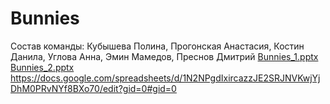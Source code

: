 # Bunnies
Состав команды: Кубышева Полина, Прогонская Анастасия, Костин Данила, Углова Анна, Эмин Мамедов, Преснов Дмитрий
[Bunnies_1.pptx](https://github.com/user-attachments/files/19645220/Bunnies_1.pptx)
[Bunnies_2.pptx](https://github.com/user-attachments/files/19735838/Bunnies_2.pptx)
https://docs.google.com/spreadsheets/d/1N2NPgdIxircazzJE2SRJNVKwjYjDhM0PRvNYf8BXo70/edit?gid=0#gid=0

